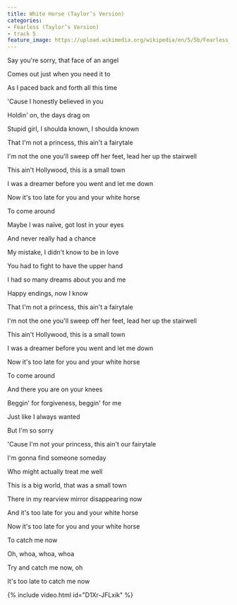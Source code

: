 ```yaml
---
title: White Horse (Taylor’s Version)
categories:
- Fearless (Taylor’s Version)
- track 5
feature_image: https://upload.wikimedia.org/wikipedia/en/5/5b/Fearless_%28Taylor%27s_Version%29_%282021_album_cover%29_by_Taylor_Swift.png
--- 
```

Say you're sorry, that face of an angel

Comes out just when you need it to

As I paced back and forth all this time

'Cause I honestly believed in you

Holdin' on, the days drag on

Stupid girl, I shoulda known, I shoulda known

That I'm not a princess, this ain't a fairytale

I'm not the one you'll sweep off her feet, lead her up the stairwell

This ain't Hollywood, this is a small town

I was a dreamer before you went and let me down

Now it's too late for you and your white horse

To come around

Maybe I was naïve, got lost in your eyes

And never really had a chance

My mistake, I didn't know to bе in love

You had to fight to have the uppеr hand

I had so many dreams about you and me

Happy endings, now I know

That I'm not a princess, this ain't a fairytale

I'm not the one you'll sweep off her feet, lead her up the stairwell

This ain't Hollywood, this is a small town

I was a dreamer before you went and let me down

Now it's too late for you and your white horse

To come around

And there you are on your knees

Beggin' for forgiveness, beggin' for me

Just like I always wanted

But I'm so sorry

'Cause I'm not your princess, this ain't our fairytale

I'm gonna find someone someday

Who might actually treat me well

This is a big world, that was a small town

There in my rearview mirror disappearing now

And it's too late for you and your white horse

Now it's too late for you and your white horse

To catch me now

Oh, whoa, whoa, whoa

Try and catch me now, oh

It's too late to catch me now

{% include video.html id="D1Xr-JFLxik" %}

